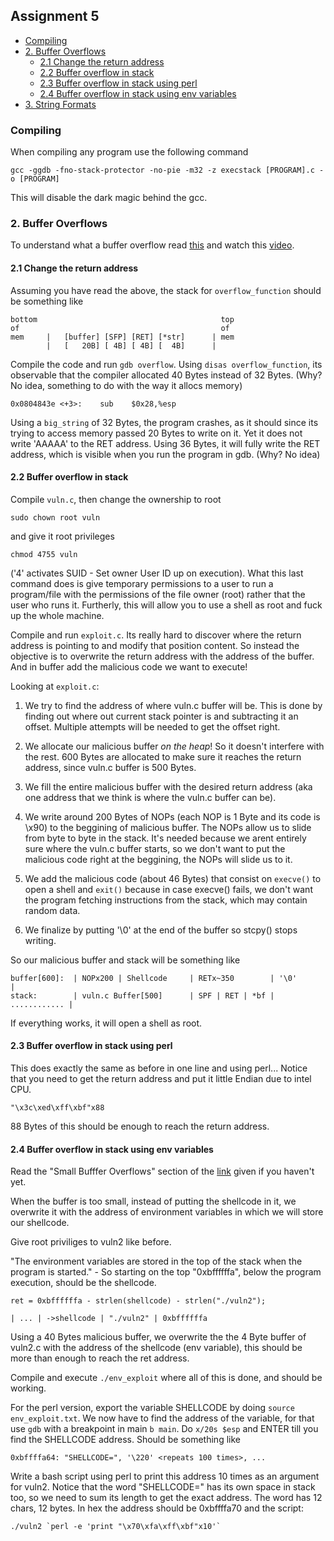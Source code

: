 ## Assignment 5

- [Compiling](#compiling)
- [2. Buffer Overflows](#2-buffer-overflows)
  * [2.1 Change the return address](#21-change-the-return-address)
  * [2.2 Buffer overflow in stack](#22-buffer-overflow-in-stack)
  * [2.3 Buffer overflow in stack using perl](#23-buffer-overflow-in-stack-using-perl)
  * [2.4 Buffer overflow in stack using env variables](#24-buffer-overflow-in-stack-using-env-variables)
- [3. String Formats](#3-string-formats)


### Compiling

When compiling any program use the following command

`gcc -ggdb -fno-stack-protector -no-pie -m32 -z execstack [PROGRAM].c -o [PROGRAM]`

This will disable the dark magic behind the gcc.

### 2. Buffer Overflows

To understand what a buffer overflow read [this](http://insecure.org/stf/smashstack.html) and watch this [video](https://www.youtube.com/watch?v=1S0aBV-Waeo).

#### 2.1 Change the return address 

Assuming you have read the above, the stack for `overflow_function` should be something like

```
bottom                                         top
of                                             of
mem     |   [buffer] [SFP] [RET] [*str]      | mem    
        |   [   20B] [ 4B] [ 4B] [  4B]      |

```

Compile the code and run `gdb overflow`. Using `disas overflow_function`, its observable that the compiler allocated 40 Bytes instead of 32 Bytes. (Why? No idea, something to do with the way it allocs memory)

```
0x0804843e <+3>:    sub    $0x28,%esp
```

Using a `big_string` of 32 Bytes, the program crashes, as it should since its trying to access memory passed 20 Bytes to write on it. Yet it does not write 'AAAAA' to the RET address. Using 36 Bytes, it will fully write the RET address, which is visible when you run the program in gdb. (Why? No idea)


#### 2.2 Buffer overflow in stack

Compile `vuln.c`, then change the ownership to root 

`sudo chown root vuln` 

and give it root privileges 

`chmod 4755 vuln` 

('4' activates SUID - Set owner User ID up on execution). 
What this last command does is give temporary permissions to a user to run a program/file with the permissions of the file owner (root) rather that the user who runs it. Furtherly, this will allow you to use a shell as root and fuck up the whole machine.

Compile and run `exploit.c`. Its really hard to discover where the return address is pointing to and modify that position content. So instead the objective is to overwrite the return address with the address of the buffer. And in buffer add the malicious code we want to execute! 

Looking at `exploit.c`: 

1) We try to find the address of where vuln.c buffer will be. This is done by finding out where out current stack pointer is and subtracting it an offset. Multiple attempts will be needed to get the offset right.

2) We allocate our malicious buffer *on the heap*! So it doesn't interfere with the rest. 600 Bytes are allocated to make sure it reaches the return address, since vuln.c buffer is 500 Bytes.

3) We fill the entire malicious buffer with the desired return address (aka one address that we think is where the vuln.c buffer can be).

4) We write around 200 Bytes of NOPs (each NOP is 1 Byte and its code is \x90) to the beggining of malicious buffer. The NOPs allow us to slide from byte to byte in the stack. It's needed because we arent entirely sure where the vuln.c buffer starts, so we don't want to put the malicious code right at the beggining, the NOPs will slide us to it.

5) We add the malicious code (about 46 Bytes) that consist on `execve()` to open a shell and `exit()` because in case execve() fails, we don't want the program fetching instructions from the stack, which may contain random data.

6) We finalize by putting '\0' at the end of the buffer so stcpy() stops writing.

So our malicious buffer and stack will be something like

```
buffer[600]:  | NOPx200 | Shellcode     | RETx~350        | '\0'         |
stack:        | vuln.c Buffer[500]      | SPF | RET | *bf | ............ |
```

If everything works, it will open a shell as root.

#### 2.3 Buffer overflow in stack using perl

This does exactly the same as before in one line and using perl...
Notice that you need to get the return address and put it little Endian due to intel CPU.

```
"\x3c\xed\xff\xbf"x88
``` 

88 Bytes of this should be enough to reach the return address.

#### 2.4 Buffer overflow in stack using env variables

Read the "Small Bufffer Overflows" section of the [link](http://insecure.org/stf/smashstack.html) given if you haven't yet.

When the buffer is too small, instead of putting the shellcode in it, we overwrite it with the address of environment variables in which we will store our shellcode.

Give root priviliges to vuln2 like before.

"The environment variables are stored in the top of the stack when the program is started." - So starting on the top "0xbffffffa", below the program execution, should be the shellcode.

```
ret = 0xbffffffa - strlen(shellcode) - strlen("./vuln2");
```

```
| ... | ->shellcode | "./vuln2" | 0xbffffffa

```

Using a 40 Bytes malicious buffer, we overwrite the the 4 Byte buffer of vuln2.c with the address of the shellcode (env variable), this should be more than enough to reach the ret address.

Compile and execute `./env_exploit` where all of this is done, and should be working.

For the perl version, export the variable SHELLCODE by doing `source env_exploit.txt`. We now have to find the address of the variable, for that use `gdb` with a breakpoint in main `b main`. Do `x/20s $esp` and ENTER till you find the SHELLCODE address. Should be something like

```
0xbffffa64: "SHELLCODE=", '\220' <repeats 100 times>, ...

```

Write a bash script using perl to print this address 10 times as an argument for vuln2. Notice that the word "SHELLCODE=" has its own space in stack too, so we need to sum its length to get the exact address. The word has 12 chars, 12 bytes. In hex the address should be 0xbffffa70 and the script:

```
./vuln2 `perl -e 'print "\x70\xfa\xff\xbf"x10'`

```
